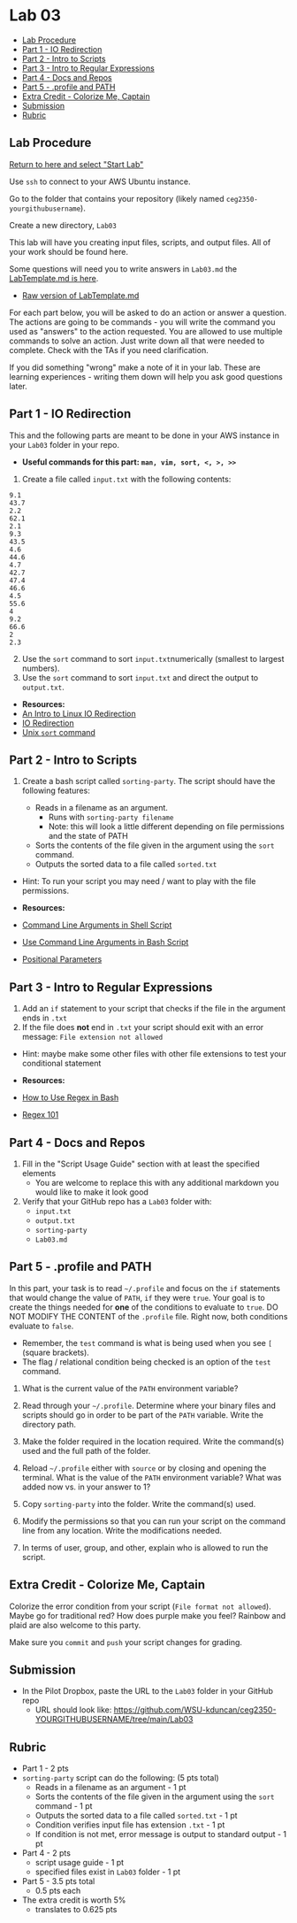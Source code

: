 # Lab 03

- [Lab Procedure](#Lab-Procedure)
- [Part 1 - IO Redirection](#Part-1---IO-Redirection)
- [Part 2 - Intro to Scripts](#Part-2---Intro-to-Scripts)
- [Part 3 - Intro to Regular Expressions](#Part-3---Intro-to-Regular-Expressions)
- [Part 4 - Docs and Repos](#Part-4---Docs-and-Repos)
- [Part 5 - .profile and PATH](#Part-5---.profile-and-PATH)
- [Extra Credit - Colorize Me, Captain](#Extra-Credit---Colorize-Me,-Captain)
- [Submission](#Submission)
- [Rubric](#Rubric)

## Lab Procedure

[Return to here and select "Start Lab"](https://awsacademy.instructure.com/courses/55805/modules/items/4889699)

Use `ssh` to connect to your AWS Ubuntu instance.

Go to the folder that contains your repository (likely named `ceg2350-yourgithubusername`).

Create a new directory, `Lab03`

This lab will have you creating input files, scripts, and output files. All of your work should be found here.

Some questions will need you to write answers in `Lab03.md` the [LabTemplate.md is here](LabTemplate.md).

- [Raw version of LabTemplate.md](https://raw.githubusercontent.com/pattonsgirl/CEG2350/main/Labs/Lab03/LabTemplate.md)

For each part below, you will be asked to do an action or answer a question. The actions are going to be commands - you will write the command you used as "answers" to the action requested. You are allowed to use multiple commands to solve an action. Just write down all that were needed to complete. Check with the TAs if you need clarification.

If you did something "wrong" make a note of it in your lab. These are learning experiences - writing them down will help you ask good questions later.

## Part 1 - IO Redirection

This and the following parts are meant to be done in your AWS instance in your `Lab03` folder in your repo. 

- **Useful commands for this part: `man, vim, sort, <, >, >>`**

1. Create a file called `input.txt` with the following contents:

```
9.1
43.7
2.2
62.1
2.1
9.3
43.5
4.6
44.6
4.7
42.7
47.4
46.6
4.5
55.6
4
9.2
66.6
2
2.3
```

2. Use the `sort` command to sort `input.txt`numerically (smallest to largest numbers).
3. Use the `sort` command to sort `input.txt` and direct the output to `output.txt`.

- **Resources:**
- [An Intro to Linux IO Redirection](https://www.digitalocean.com/community/tutorials/an-introduction-to-linux-i-o-redirection)
- [IO Redirection](https://tldp.org/LDP/abs/html/io-redirection.html)
- [Unix `sort` command](https://www.computerhope.com/unix/usort.htm)

## Part 2 - Intro to Scripts

1. Create a bash script called `sorting-party`. The script should have the following features:

   - Reads in a filename as an argument.
     - Runs with `sorting-party filename`
     - Note: this will look a little different depending on file permissions and the state of PATH
   - Sorts the contents of the file given in the argument using the `sort` command.
   - Outputs the sorted data to a file called `sorted.txt`

- Hint: To run your script you may need / want to play with the file permissions.

- **Resources:**
- [Command Line Arguments in Shell Script](https://tecadmin.net/tutorial/bash-scripting/bash-command-arguments/)
- [Use Command Line Arguments in Bash Script](https://www.baeldung.com/linux/use-command-line-arguments-in-bash-script)
- [Positional Parameters](http://linuxcommand.org/lc3_wss0120.php)

## Part 3 - Intro to Regular Expressions

1. Add an `if` statement to your script that checks if the file in the argument ends in `.txt`
2. If the file does **not** end in `.txt` your script should exit with an error message: `File extension not allowed`

- Hint: maybe make some other files with other file extensions to test your conditional statement

- **Resources:**
- [How to Use Regex in Bash](https://www.poftut.com/how-to-use-regular-expression-regex-in-bash-linux/)
- [Regex 101](https://regex101.com/)

## Part 4 - Docs and Repos

1. Fill in the "Script Usage Guide" section with at least the specified elements
   - You are welcome to replace this with any additional markdown you would like to make it look good
2. Verify that your GitHub repo has a `Lab03` folder with:
   - `input.txt`
   - `output.txt`
   - `sorting-party`
   - `Lab03.md`

## Part 5 - .profile and PATH

In this part, your task is to read `~/.profile` and focus on the `if` statements that would change the value of `PATH`, `if` they were `true`.  Your goal is to create the things needed for **one** of the conditions to evaluate to `true`.  DO NOT MODIFY THE CONTENT of the `.profile` file.  Right now, both conditions evaluate to `false`.  
  - Remember, the `test` command is what is being used when you see `[` (square brackets).  
  - The flag / relational condition being checked is an option of the `test` command.

1. What is the current value of the `PATH` environment variable?

2. Read through your `~/.profile`. Determine where your binary files and scripts should go in order to be part of the `PATH` variable. Write the directory path.

3. Make the folder required in the location required. Write the command(s) used and the full path of the folder.

4. Reload `~/.profile` either with `source` or by closing and opening the terminal. What is the value of the `PATH` environment variable? What was added now vs. in your answer to 1?

5. Copy `sorting-party` into the folder. Write the command(s) used.

6. Modify the permissions so that you can run your script on the command line from any location. Write the modifications needed.

7. In terms of user, group, and other, explain who is allowed to run the script.

## Extra Credit - Colorize Me, Captain

Colorize the error condition from your script (`File format not allowed`). Maybe go for traditional red? How does purple make you feel? Rainbow and plaid are also welcome to this party.

Make sure you `commit` and `push` your script changes for grading.

## Submission

- In the Pilot Dropbox, paste the URL to the `Lab03` folder in your GitHub repo
  - URL should look like: https://github.com/WSU-kduncan/ceg2350-YOURGITHUBUSERNAME/tree/main/Lab03

## Rubric

- Part 1 - 2 pts
- `sorting-party` script can do the following: (5 pts total)
  - Reads in a filename as an argument - 1 pt
  - Sorts the contents of the file given in the argument using the `sort` command - 1 pt
  - Outputs the sorted data to a file called `sorted.txt` - 1 pt
  - Condition verifies input file has extension `.txt` - 1 pt
  - If condition is not met, error message is output to standard output - 1 pt
- Part 4 - 2 pts
  - script usage guide - 1 pt
  - specified files exist in `Lab03` folder - 1 pt
- Part 5 - 3.5 pts total
  - 0.5 pts each
- The extra credit is worth 5% 
  - translates to 0.625 pts
